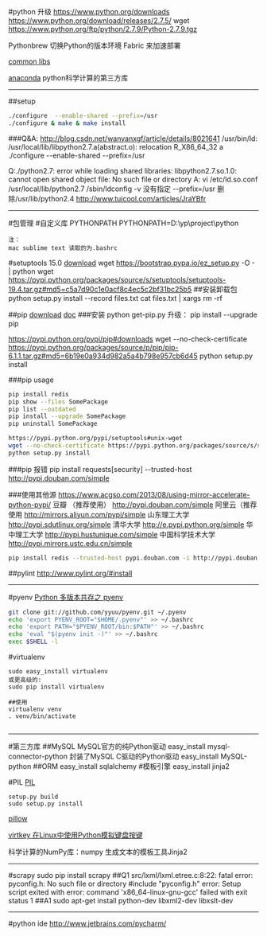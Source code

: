 #python 升级
https://www.python.org/downloads
https://www.python.org/download/releases/2.7.5/
wget https://www.python.org/ftp/python/2.7.9/Python-2.7.9.tgz

Pythonbrew 
切换Python的版本环境
Fabric 来加速部署

[common libs](https://github.com/vinta/awesome-python)

[anaconda](https://www.continuum.io/downloads/)
python科学计算的第三方库


---
##setup
```bash
./configure  --enable-shared --prefix=/usr 
./configure & make & make install
```


###Q&A:
http://blog.csdn.net/wanyanxgf/article/details/8021641
/usr/bin/ld: /usr/local/lib/libpython2.7.a(abstract.o): relocation R_X86_64_32 a
./configure  --enable-shared --prefix=/usr 

Q:./python2.7: error while loading shared libraries: libpython2.7.so.1.0: cannot open shared object file: No such file or directory
A:
vi /etc/ld.so.conf 
/usr/local/lib/python2.7
/sbin/ldconfig -v
没有指定 --prefix=/usr 
删除/usr/lib/python2.4
http://www.tuicool.com/articles/JraYBfr

----
#包管理
#自定义库  PYTHONPATH
PYTHONPATH=D:\yp\project\python
```
注：
mac sublime text 读取的为.bashrc
```
#setuptools 15.0
[download](https://pypi.python.org/pypi/setuptools#windows-simplified)
wget https://bootstrap.pypa.io/ez_setup.py -O - | python
wget https://pypi.python.org/packages/source/s/setuptools/setuptools-19.4.tar.gz#md5=c5a7d90c1e0acf8c4ec5c2bf31bc25b5
##安装卸载包
python setup.py install --record files.txt
cat files.txt | xargs rm -rf 

##pip
[download](https://pypi.python.org/pypi/pip)
[doc](https://pip.pypa.io/en/stable/installing/)
###安装
python get-pip.py
升级：
pip install --upgrade pip

https://pypi.python.org/pypi/pip#downloads
wget --no-check-certificate https://pypi.python.org/packages/source/p/pip/pip-6.1.1.tar.gz#md5=6b19e0a934d982a5a4b798e957cb6d45
python setup.py install

###pip usage
```bash
pip install redis
pip show --files SomePackage
pip list --outdated
pip install --upgrade SomePackage
pip uninstall SomePackage

https://pypi.python.org/pypi/setuptools#unix-wget
wget --no-check-certificate https://pypi.python.org/packages/source/s/setuptools/setuptools-15.0.tar.gz#md5=2a6b2901b6c265d682139345849cbf03
python setup.py install
```
###pip 报错
pip install requests[security] --trusted-host http://pypi.douban.com/simple

###使用其他源
https://www.acgso.com/2013/08/using-mirror-accelerate-python-pypi/
豆瓣 （推荐使用）
http://pypi.douban.com/simple
阿里云（推荐使用
http://mirrors.aliyun.com/pypi/simple
山东理工大学
http://pypi.sdutlinux.org/simple
清华大学
http://e.pypi.python.org/simple
华中理工大学
http://pypi.hustunique.com/simple
中国科学技术大学
http://pypi.mirrors.ustc.edu.cn/simple
```bash
pip install redis --trusted-host pypi.douban.com -i http://pypi.douban.com/simple

```


##pylint
http://www.pylint.org/#install

---
#pyenv
[Python 多版本共存之 pyenv](http://seisman.info/python-pyenv.html)

```bash
git clone git://github.com/yyuu/pyenv.git ~/.pyenv
echo 'export PYENV_ROOT="$HOME/.pyenv"' >> ~/.bashrc
echo 'export PATH="$PYENV_ROOT/bin:$PATH"' >> ~/.bashrc
echo 'eval "$(pyenv init -)"' >> ~/.bashrc
exec $SHELL -l
```


#virtualenv 
```
sudo easy_install virtualenv
或更高级的:
sudo pip install virtualenv

##使用
virtualenv venv
. venv/bin/activate


```

---
#第三方库
##MySQL
MySQL官方的纯Python驱动
easy_install mysql-connector-python
封装了MySQL C驱动的Python驱动
easy_install MySQL-python
##ORM
easy_install sqlalchemy
#模板引擎
easy_install jinja2



#PIL
[PIL](http://www.pythonware.com/products/pil/)
```
setup.py build
sudo setup.py install
```
[pillow](http://pillow.readthedocs.org/en/3.1.x/)

[virtkey 在Linux中使用Python模拟键盘按键](http://blog.csdn.net/zhouy1989/article/details/13997507)


科学计算的NumPy库：numpy
生成文本的模板工具Jinja2

---
#scrapy
sudo pip install scrapy
##Q1
src/lxml/lxml.etree.c:8:22: fatal error: pyconfig.h: No such file or directory
     #include "pyconfig.h"
error: Setup script exited with error: command 'x86_64-linux-gnu-gcc' failed with exit status 1
##A1
sudo apt-get install python-dev libxml2-dev libxslt-dev


---
#python ide 
http://www.jetbrains.com/pycharm/






